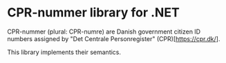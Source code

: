 # CPR-nummer library for .NET

CPR-nummer (plural: CPR-numre) are Danish government citizen ID numbers assigned by "Det Centrale Personregister" (CPR)[https://cpr.dk/]. 

This library implements their semantics.

